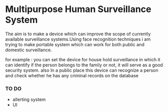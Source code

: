 # Multipurpose Human Surveillance System

The aim is to make a device which can improve the scope of currently available surveillance systems.Using face recognition techniques i am trying to make portable system which can work for both public and domestic surveillance.

for example :
  you can set the device for house hold surveillance in which it can identify if the person belongs to the family or not, it will serve as a good security system.
  also In a public place this device can recognize a person and check whether he has any criminal records on the database

### TO DO
* allerting system
* UI
